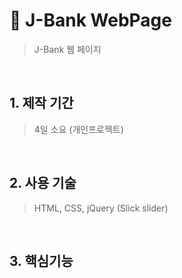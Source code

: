 # :pushpin: J-Bank WebPage
>J-Bank 웹 페이지
>
>
<br />

## 1. 제작 기간 
>4일 소요 (개인프로젝트)

<br />

## 2. 사용 기술
>HTML, CSS, jQuery (Slick slider)

<br />

## 3. 핵심기능 

